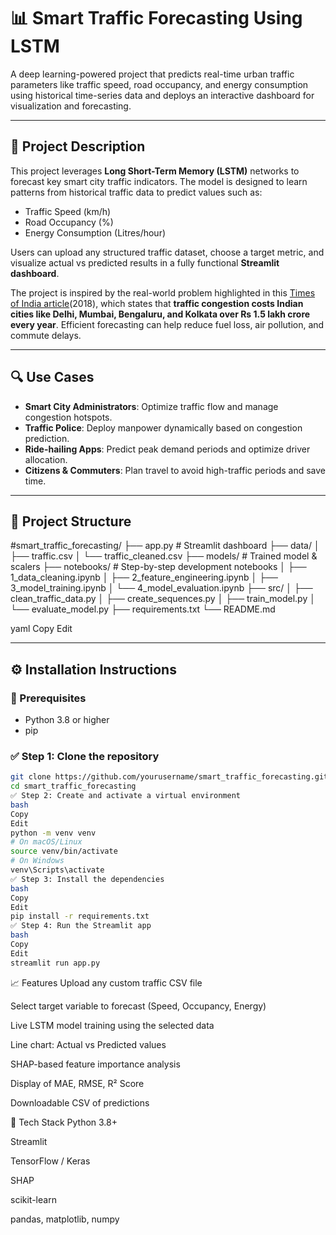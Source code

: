# 📊 Smart Traffic Forecasting Using LSTM

A deep learning-powered project that predicts real-time urban traffic parameters like traffic speed, road occupancy, and energy consumption using historical time-series data and deploys an interactive dashboard for visualization and forecasting.

---

## 🧠 Project Description

This project leverages **Long Short-Term Memory (LSTM)** networks to forecast key smart city traffic indicators. The model is designed to learn patterns from historical traffic data to predict values such as:

- Traffic Speed (km/h)
- Road Occupancy (%)
- Energy Consumption (Litres/hour)

Users can upload any structured traffic dataset, choose a target metric, and visualize actual vs predicted results in a fully functional **Streamlit dashboard**.

The project is inspired by the real-world problem highlighted in this [Times of India article](https://timesofindia.indiatimes.com/india/traffic-congestion-costs-four-major-indian-cities-rs-1-5-lakh-crore-a-year/articleshow/63918040.cms?utm_source=chatgpt.com)(2018), which states that **traffic congestion costs Indian cities like Delhi, Mumbai, Bengaluru, and Kolkata over Rs 1.5 lakh crore every year**. Efficient forecasting can help reduce fuel loss, air pollution, and commute delays.

---

## 🔍 Use Cases

- **Smart City Administrators**: Optimize traffic flow and manage congestion hotspots.
- **Traffic Police**: Deploy manpower dynamically based on congestion prediction.
- **Ride-hailing Apps**: Predict peak demand periods and optimize driver allocation.
- **Citizens & Commuters**: Plan travel to avoid high-traffic periods and save time.

---

## 📂 Project Structure

#smart_traffic_forecasting/ ├── app.py # Streamlit dashboard ├── data/ │ ├── traffic.csv │ └── traffic_cleaned.csv ├── models/ # Trained model & scalers ├── notebooks/ # Step-by-step development notebooks │ ├── 1_data_cleaning.ipynb │ ├── 2_feature_engineering.ipynb │ ├── 3_model_training.ipynb │ └── 4_model_evaluation.ipynb ├── src/ │ ├── clean_traffic_data.py │ ├── create_sequences.py │ ├── train_model.py │ └── evaluate_model.py ├── requirements.txt └── README.md

yaml
Copy
Edit

---

## ⚙️ Installation Instructions

### 🔧 Prerequisites

- Python 3.8 or higher
- pip

### ✅ Step 1: Clone the repository

```bash
git clone https://github.com/yourusername/smart_traffic_forecasting.git
cd smart_traffic_forecasting
✅ Step 2: Create and activate a virtual environment
bash
Copy
Edit
python -m venv venv
# On macOS/Linux
source venv/bin/activate
# On Windows
venv\Scripts\activate
✅ Step 3: Install the dependencies
bash
Copy
Edit
pip install -r requirements.txt
✅ Step 4: Run the Streamlit app
bash
Copy
Edit
streamlit run app.py
```
📈 Features
Upload any custom traffic CSV file

Select target variable to forecast (Speed, Occupancy, Energy)

Live LSTM model training using the selected data

Line chart: Actual vs Predicted values

SHAP-based feature importance analysis

Display of MAE, RMSE, R² Score

Downloadable CSV of predictions

🧪 Tech Stack
Python 3.8+

Streamlit

TensorFlow / Keras

SHAP

scikit-learn

pandas, matplotlib, numpy
